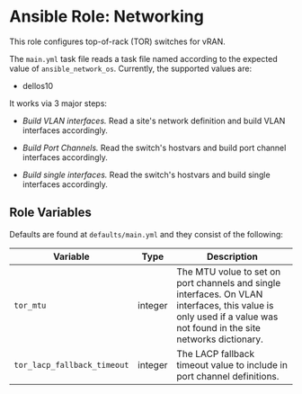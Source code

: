 # Ansible Role: Networking

This role configures top-of-rack (TOR) switches for vRAN.

The `main.yml` task file reads a task file named according to the expected value of `ansible_network_os`. Currently, the supported values are:
* dellos10

It works via 3 major steps:

* *Build VLAN interfaces.* Read a site's network definition and build VLAN interfaces accordingly. 

* *Build Port Channels.* Read the switch's hostvars and build port channel interfaces accordingly.

* *Build single interfaces.* Read the switch's hostvars and build single interfaces accordingly.

## Role Variables

Defaults are found at `defaults/main.yml` and they consist of the following:

| Variable | Type | Description |
| -------- | ---- | ----------- |
| `tor_mtu`                   | integer | The MTU volue to set on port channels and single interfaces. On VLAN interfaces, this value is only used if a value was not found in the site networks dictionary.
| `tor_lacp_fallback_timeout` | integer | The LACP fallback timeout value to include in port channel definitions.
